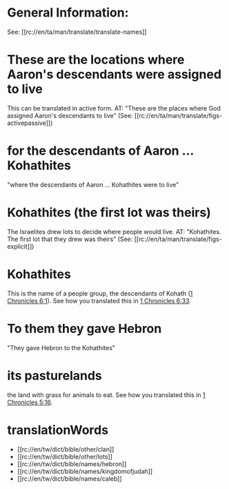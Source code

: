 # General Information:

See: [[rc://en/ta/man/translate/translate-names]]

# These are the locations where Aaron's descendants were assigned to live

This can be translated in active form. AT: "These are the places where God assigned Aaron's descendants to live" (See: [[rc://en/ta/man/translate/figs-activepassive]])

# for the descendants of Aaron ... Kohathites

"where the descendants of Aaron ... Kohathites were to live"

# Kohathites (the first lot was theirs)

The Israelites drew lots to decide where people would live. AT: "Kohathites. The first lot that they drew was theirs" (See: [[rc://en/ta/man/translate/figs-explicit]])

# Kohathites

This is the name of a people group, the descendants of Kohath ([1 Chronicles 6:1](./01.md)). See how you translated this in [1 Chronicles 6:33](./33.md).

# To them they gave Hebron

"They gave Hebron to the Kohathites"

# its pasturelands

the land with grass for animals to eat. See how you translated this in [1 Chronicles 5:16](../05/16.md).

# translationWords

* [[rc://en/tw/dict/bible/other/clan]]
* [[rc://en/tw/dict/bible/other/lots]]
* [[rc://en/tw/dict/bible/names/hebron]]
* [[rc://en/tw/dict/bible/names/kingdomofjudah]]
* [[rc://en/tw/dict/bible/names/caleb]]
